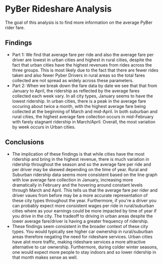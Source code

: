 # PyBer Rideshare Analysis
The goal of this analysis is to find more information on the average PyBer rider fare.

## Findings
- Part 1: We find that average fare per ride and also the average fare per driver are lowest in urban cities and highest in rural cities, despite the fact that urban cities have the highest revenues from rides across the three groups. This is most likely due to the fact that there are fewer rides taken and also fewer Pyber Drivers in rural areas so the total fares collected are not spread as widely across these parameters.
- Part 2: When we break down the fare data by date we see that that from January to April, the ridership as reflected by the average fares collected each week vary. In all city types, January seems to have the lowest ridership. In urban cities, there is a peak in the average fare occuring about twice a month, with the highest average fare being collected at the beginning of March and mid-April. In both suburban and rural cities, the highest average fare collection occurs in mid-February with farely stagnant ridership in March/April. Overall, the most variation by week occurs in Urban cities.

## Conclusions
- The implication of these findings is that while cities have the most ridership and bring in the highest revenue, there is much variation in ridership throughout the season and so the average fare per ride and per driver may be skewed depending on the time of year. Rural and Suburban ridership data seems more consistent based on the line graph with low average fare collection in January, increasing more dramatically in February and the hovering around constant levels through March and April. This tells us that the average fare per rider and driver vaues from before may be a more accurate representation of these city types throughout the year. Furthermore, if you're a driver you can probably expect more consistent wages per ride in rural/suburban cities where as your earnings could be more impacted by time of year if you drive in the city. The tradeoff to driving in urban areas despite the lower average fare/driver is having a greater frequency of ridership.
- These findings seem consistent in the broader context of these city types. You would typically see higher car ownership in rural/suburban areas therefore negating the need for rideshare services. Urban cities have alot more traffic, making rideshare services a more attractive alternative to car ownership. Furthermore, during colder winter seasons, one would expect more people to stay indoors and so lower ridership in that month makes sense as well. 